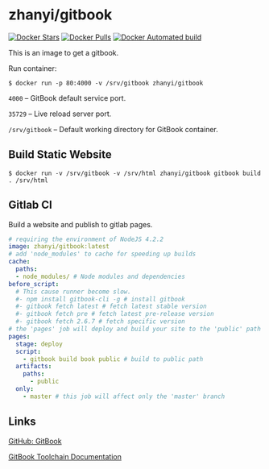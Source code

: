 # zhanyi/gitbook

[![Docker Stars](https://img.shields.io/docker/stars/zhanyi/gitbook.svg)](https://hub.docker.com/r/zhanyi/gitbook/)
[![Docker Pulls](https://img.shields.io/docker/pulls/zhanyi/gitbook.svg)](https://hub.docker.com/r/zhanyi/gitbook/)
[![Docker Automated build](https://img.shields.io/docker/automated/zhanyi/gitbook.svg)](https://hub.docker.com/r/zhanyi/gitbook/)

This is an image to get a gitbook. 

Run container:

```
$ docker run -p 80:4000 -v /srv/gitbook zhanyi/gitbook
```

`4000` – GitBook default service port.

`35729` – Live reload server port.

`/srv/gitbook` – Default working directory for GitBook container.

## Build Static Website

```
$ docker run -v /srv/gitbook -v /srv/html zhanyi/gitbook gitbook build . /srv/html
```

## Gitlab CI

Build a website and publish to gitlab pages.

```yml
# requiring the environment of NodeJS 4.2.2
image: zhanyi/gitbook:latest
# add 'node_modules' to cache for speeding up builds
cache:
  paths:
  - node_modules/ # Node modules and dependencies
before_script:
  # This cause runner become slow.
  #- npm install gitbook-cli -g # install gitbook
  #- gitbook fetch latest # fetch latest stable version
  #- gitbook fetch pre # fetch latest pre-release version
  #- gitbook fetch 2.6.7 # fetch specific version
# the 'pages' job will deploy and build your site to the 'public' path
pages:
  stage: deploy
  script:
    - gitbook build book public # build to public path
  artifacts:
    paths:
      - public
  only:
    - master # this job will affect only the 'master' branch
```
## Links

[GitHub: GitBook](https://github.com/GitbookIO/gitbook)

[GitBook Toolchain Documentation](http://toolchain.gitbook.com)
